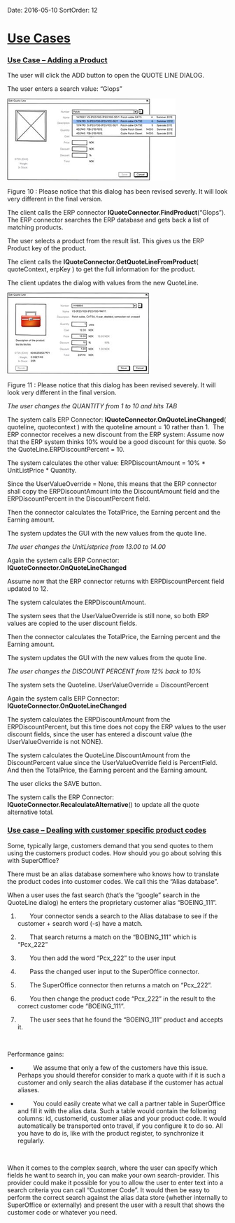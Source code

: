 Date: 2016-05-10
SortOrder: 12

[Use Cases]()
=======================================

### [Use Case – Adding a Product]()

The user will click the ADD button to open the QUOTE LINE DIALOG.

The user enters a search value: “Glops”

<img src="Quote%20Connector%20interface_files/image040.jpg" id="Picture 9" width="385" height="187" />

Figure 10 : Please notice that this dialog has been revised severly. It will look very different in the final version.

The client calls the ERP connector **IQuoteConnector.FindProduct**(“Glops”).
The ERP connector searches the ERP database and gets back a list of matching products.

The user selects a product from the result list. This gives us the ERP Product key of the product.

The client calls the **IQuoteConnector.GetQuoteLineFromProduct**( quoteContext, erpKey ) to get the full information for the product.

The client updates the dialog with values from the new QuoteLine.

<img src="Quote%20Connector%20interface_files/image041.jpg" id="Picture 1" width="324" height="186" />

Figure 11 : Please notice that this dialog has been revised severely. It will look very different in the final version.

*The user changes the QUANTITY from 1 to 10 and hits TAB*

The system calls ERP Connector: **IQuoteConnector.OnQuoteLineChanged**( quoteline, quotecontext ) with the quoteline amount = 10 rather than 1.  The ERP connector receives a new discount from the ERP system: Assume now that the ERP system thinks 10% would be a good discount for this quote.
So the QuoteLine.ERPDiscountPercent = 10.

The system calculates the other value: ERPDiscountAmount = 10% \* UnitListPrice \* Quantity.

Since the UserValueOverride = None, this means that the ERP connector shall copy the ERPDiscountAmount into the DiscountAmount field and the ERPDiscountPercent in the DiscountPercent field.

Then the connector calculates the TotalPrice, the Earning percent and the Earning amount.

The system updates the GUI with the new values from the quote line.

*The user changes the UnitListprice from 13.00 to 14.00*

Again the system calls ERP Connector: **IQuoteConnector.OnQuoteLineChanged**

Assume now that the ERP connector returns with ERPDiscountPercent field updated to 12.

The system calculates the ERPDiscountAmount.

The system sees that the UserValueOverride is still none, so both ERP values are copied to the user discount fields.

Then the connector calculates the TotalPrice, the Earning percent and the Earning amount.

The system updates the GUI with the new values from the quote line.

*The user changes the DISCOUNT PERCENT from 12% back to 10%*

The system sets the Quoteline. UserValueOverride = DiscountPercent

Again the system calls ERP Connector: **IQuoteConnector.OnQuoteLineChanged**

The system calculates the ERPDiscountAmount from the ERPDiscountPercent, but this time does not copy the ERP values to the user discount fields, since the user has entered a discount value (the UserValueOverride is not NONE).

The system calculates the QuoteLine.DiscountAmount from the DiscountPercent value since the UserValueOverride field is PercentField. And then the TotalPrice, the Earning percent and the Earning amount.

The user clicks the SAVE button.

The system calls the ERP Connector: **IQuoteConnector.RecalculateAlternative**() to update all the quote alternative total.

### [Use case – Dealing with customer specific product codes]()

Some, typically large, customers demand that you send quotes to them using the customers product codes. How should you go about solving this with SuperOffice?

There must be an alias database somewhere who knows how to translate the product codes into customer codes. We call this the “Alias database”.

When a user uses the fast search (that’s the “google” search in the QuoteLine dialog) he enters the proprietary customer alias “BOEING\_111”.

1.        Your connector sends a search to the Alias database to see if the customer + search word (-s) have a match.

2.        That search returns a match on the “BOEING\_111” which is “Pcx\_222”

3.        You then add the word “Pcx\_222” to the user input

4.        Pass the changed user input to the SuperOffice connector.

5.        The SuperOffice connector then returns a match on “Pcx\_222”.

6.        You then change the product code “Pcx\_222” in the result to the correct customer code “BOEING\_111”.

7.        The user sees that he found the “BOEING\_111” product and accepts it.

 

Performance gains:

*          We assume that only a few of the customers have this issue. Perhaps you should therefor consider to mark a quote with if it is such a customer and only search the alias database if the customer has actual aliases.

*          You could easily create what we call a partner table in SuperOffice and fill it with the alias data. Such a table would contain the following columns: id, customerid, customer alias and your product code. It would automatically be transported onto travel, if you configure it to do so. All you have to do is, like with the product register, to synchronize it regularly.

 

When it comes to the complex search, where the user can specify which fields he want to search in, you can make your own search-provider. This provider could make it possible for you to allow the user to enter text into a search criteria you can call “Customer Code”. It would then be easy to perform the correct search against the alias data store (whether internally to SuperOffice or externally) and present the user with a result that shows the customer code or whatever you need.

 

 

